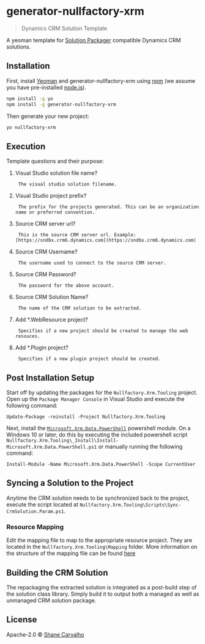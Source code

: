 # generator-nullfactory-xrm
> Dynamics CRM Solution Template

A yeoman template for [Solution Packager](https://msdn.microsoft.com/en-us/library/jj602987.aspx) compatible Dynamics CRM solutions.

## Installation

First, install [Yeoman](http://yeoman.io) and generator-nullfactory-xrm using [npm](https://www.npmjs.com/) (we assume you have pre-installed [node.js](https://nodejs.org/)).

```bash
npm install -g yo
npm install -g generator-nullfactory-xrm
```

Then generate your new project:

```bash
yo nullfactory-xrm
```

## Execution

Template questions and their purpose:

1. Visual Studio solution file name? 

        The visual studio solution filename.

2. Visual Studio project prefix?

        The prefix for the projects generated. This can be an organization name or preferred convention.

3. Source CRM server url?

        This is the source CRM server url. Example:[https://sndbx.crm6.dynamics.com](https://sndbx.crm6.dynamics.com)

4. Source CRM Username?

        The username used to connect to the source CRM server.

5. Source CRM Password?

        The password for the above account.

6. Source CRM Solution Name?

        The name of the CRM solution to be extracted.

7. Add *.WebResource project?

        Specifies if a new project should be created to manage the web resouces.

8. Add *.Plugin project?

        Specifies if a new plugin project should be created.

## Post Installation Setup

Start off by updating the packages for the `Nullfactory.Xrm.Tooling` project. Open up the `Package Manager Console` in Visual Studio and execute the following command:

```
Update-Package -reinstall -Project Nullfactory.Xrm.Tooling
```

Next, install the [`Microsoft.Xrm.Data.PowerShell`](https://github.com/seanmcne/Microsoft.Xrm.Data.PowerShell) powershell module. On a Windows 10 or later, do this by executing the included powershell script `Nullfactory.Xrm.Tooling\_Install\Install-Microsoft.Xrm.Data.PowerShell.ps1` or manually running the following command:

```
Install-Module -Name Microsoft.Xrm.Data.PowerShell -Scope CurrentUser
```

## Syncing a Solution to the Project

Anytime the CRM solution needs to be synchronized back to the project, execute the script located at `Nullfactory.Xrm.Tooling\Scripts\Sync-CrmSolution.Param.ps1`.

### Resource Mapping

Edit the mapping file to map to the appropriate resource project. They are located in the `Nullfactory.Xrm.Tooling\Mapping` folder. 
More information on the structure of the mapping file can be found [here](https://msdn.microsoft.com/en-us/library/jj602987.aspx#use_command)

## Building the CRM Solution

The repackaging the extracted solution is integrated as a post-build step of the solution class library. Simply build it to output both a managed as well as unmanaged  CRM solution package. 

## License

Apache-2.0 © [Shane Carvalho](http://www.nullfactory.net)